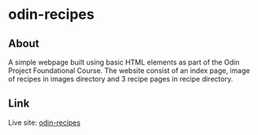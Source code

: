 # odin-recipes

## About
A simple webpage built using basic HTML elements as part of the Odin Project Foundational Course. The website consist of an index page, image of recipes in images directory and 3 recipe pages in recipe directory.

## Link

Live site: [odin-recipes](https://nishadnp.github.io/odin-recipes/)



